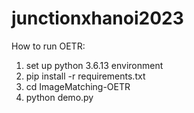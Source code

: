 # junctionxhanoi2023
How to run OETR:
1. set up python 3.6.13 environment
2. pip install -r requirements.txt
3. cd ImageMatching-OETR
4. python demo.py

